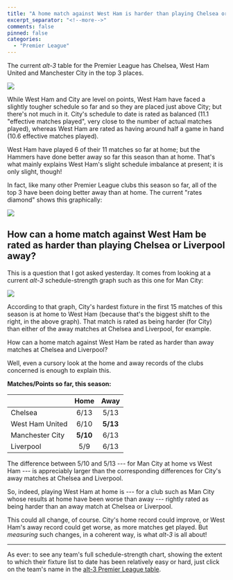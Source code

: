 ```yaml
---
title: "A home match against West Ham is harder than playing Chelsea or Liverpool away?"
excerpt_separator: "<!--more-->"
comments: false
pinned: false
categories: 
  - "Premier League"
---
```


The current _alt-3_ table for the Premier League has Chelsea, West Ham United and Manchester City in the top 3 places.

<img align="center" src="/assets/images/2021-11-10-PL-table-top.png">

While West Ham and City are level on points, West Ham have faced a slightly tougher schedule so far and so they are placed just above City; but there's not much in it. City's schedule to date is rated as balanced (11.1 "effective matches played", very close to the number of actual matches played), whereas West Ham are rated as having around half a game in hand (10.6 effective matches played). 

West Ham have played 6 of their 11 matches so far at home; but the Hammers have done better away so far this season than at home.  That's what mainly explains West Ham's slight schedule imbalance at present; it is only slight, though!

In fact, like many other Premier League clubs this season so far, all of the top 3 have been doing better away than at home.  The current "rates diamond" shows this graphically:

<img align="center" src="/assets/images/2021-11-10-PL-rates-diamond.png">

## How can a home match against West Ham be rated as harder than playing Chelsea or Liverpool away?

This is a question that I got asked yesterday.  It comes from looking at a current _alt-3_ schedule-strength graph such as this one for Man City:

<img align="center" src="/assets/images/2021-11-10-MnC-schedule-strength.png">

According to that graph, City's hardest fixture in the first 15 matches of this season is at home to West Ham (because that's the biggest shift to the right, in the above graph). That match is rated as being harder (for City) than either of the away matches at Chelsea and Liverpool, for example.

How can a home match against West Ham be rated as harder than away matches at Chelsea and Liverpool?

Well, even a cursory look at the home and away records of the clubs concerned is enough to explain this. 

**Matches/Points so far, this season:**

|| Home | Away |
|:----|:----:|:----:|
Chelsea | 6/13 | 5/13 |
West Ham United | 6/10 | **5/13** |
Manchester City | **5/10** | 6/13 |
Liverpool | 5/9 | 6/13 |

The difference between 5/10 and 5/13 --- for Man City at home vs West Ham --- is appreciably larger than the corresponding differences for City's away matches at Chelsea and Liverpool.

So, indeed, playing West Ham at home is --- for a club such as Man City whose results at home have been worse than away --- rightly rated as being harder than an away match at Chelsea or Liverpool.

This could all change, of course.  City's home record could improve, or West Ham's away record could get worse, as more matches get played.  But _measuring_ such changes, in a coherent way, is what _alt-3_ is all about!



-----

As ever: to see any team's full schedule-strength chart, showing the extent to which their fixture list to date has been relatively easy or hard, just click on the team's name in the [alt-3 Premier League table](https://alt-3.uk/leagues/england-premier-league/).




